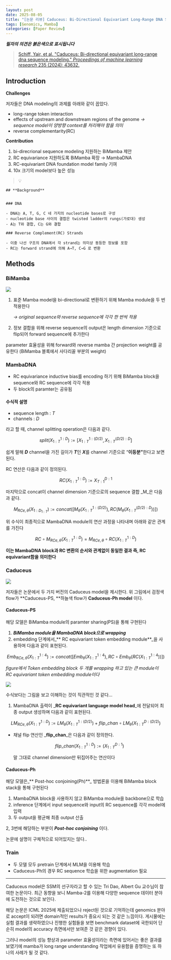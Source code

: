 ```yaml
---
layout: post
date: 2025-08-05
title: "[논문 리뷰] Caduceus: Bi-Directional Equivariant Long-Range DNA Sequence Modeling"
tags: [Genomics, Mamba]
categories: [Paper Review]
---
```


<span class="notion-red">_**필자의 의견은 붉은색으로 표시됩니다**_</span>


> [Schiff, Yair, et al. "Caduceus: Bi-directional equivariant long-range dna sequence modeling." ](https://pmc.ncbi.nlm.nih.gov/articles/PMC12189541/)[_Proceedings of machine learning research_](https://pmc.ncbi.nlm.nih.gov/articles/PMC12189541/)[ 235 (2024): 43632.](https://pmc.ncbi.nlm.nih.gov/articles/PMC12189541/)



## Introduction


**Challenges**


저자들은 DNA modeling의 과제를 아래와 같이 꼽았다.

- long-range token interaction
- effects of upstream and downstream regions of the genome 
_→ sequence model이 양방향 context를 처리해야 함을 의미_
- reverse complementarity(RC)

**Contribution**

1. bi-direcrional sequence modeling 지원하는 BiMamba 제안
1. RC equivariance 지원하도록 BiMamba 확장 → MambaDNA
1. RC-equivariant DNA foundation model family 기여
1. 10x 크기의 model보다 높은 성능

> 💡 


	## **Background**


	### DNA

	- DNA는 A, T, G, C 네 가지의 nucleotide bases로 구성
	- nucleotide base 사이의 결합은 twisted ladder의 rungs(가로대) 생성
	- A는 T와 결합, C는 G와 결합

	### Reverse Complement(RC) Strands

	- 이중 나선 구조의 DNA에서 각 strand는 의미상 동등한 정보를 포함
	- RC는 forward strand에 의해 A→T, C→G 로 변환


## Methods



### BiMamba


![](https://prod-files-secure.s3.us-west-2.amazonaws.com/542b861c-36a8-4051-84e5-8804b6728dba/2c247d59-7815-4980-99f0-8f0d21f445a7/image.png?X-Amz-Algorithm=AWS4-HMAC-SHA256&X-Amz-Content-Sha256=UNSIGNED-PAYLOAD&X-Amz-Credential=ASIAZI2LB466SJQBVBMK%2F20251007%2Fus-west-2%2Fs3%2Faws4_request&X-Amz-Date=20251007T070135Z&X-Amz-Expires=3600&X-Amz-Security-Token=IQoJb3JpZ2luX2VjEAcaCXVzLXdlc3QtMiJGMEQCIF4H5umig5pw30qgoxA1p0RKVF99CD6fFmKX%2F4A7N%2FP5AiAHh2CQLLbv%2BhiRH%2FoTTeK%2FPzXDqmTuOuE1buxsHi19liqIBAig%2F%2F%2F%2F%2F%2F%2F%2F%2F%2F8BEAAaDDYzNzQyMzE4MzgwNSIMF6WCvKr%2Bx29pUVe5KtwDlayiXMAfvoOZSAIunW9B%2B5M122ieLkvb1s1M0d9v13Jo2Vpn8DtUv9vsNaTHo7HZVz8T5WC43cIEOCxTH4wHC1agZMbyCKWxjM6WtswhFDJP7ojBJ%2B%2Fx3pEs4RHPk9w1OmRE519hm%2BATPrrXAPUUC1170jGMzP2kM5BYjaPgT0FPqenOg4HiFfSkQmxfHp0MaRsI9%2FMybXJMFVx0FqovCjBASSnA8PxreV9WKKV3aAaOrpUT%2BSBV58yeFTomcOUBiCB0zWt2g5cHfqmop7zYz4kgiHSeeaChlomlOtkMVIPzrKASU7GLV5vzM7yQUt1inAAyeTy5ASIlibYBALl9VEtu6l5kiDAXYK8XU1dEZalnGtXiyLJDz01239t13RuUk9wW67XvPQTWn4tVwRX0UhgLmdMJSATYYlaEaZ9uXXEwRVDXaPJplFf3Dce6s3v8VFEWcIDwxgudb1MElcYudMGCV%2BO078GWNV6bQ0W2r3%2FUkzA3oJ8M0Dly2OhHLXozvfHM%2FXZ59sFoy91K3RsqH3btnKAVqCxItzybdj6nUgeSufbe5I6nprDMyqbCipEZnv22rqDZMePdQiUFEprKLiYOW0Mh4PMBUxakTOSrHoSFl%2FFUvCTwWwVKqJcw7vCSxwY6pgE376ByCNQI%2F1U3Xq8ZyDj5yr5KXIxMZWN1UlFRe81%2BmJXtV6lFSnJU66x9PnbyRpooZX3BGtz16WjoqUvVJCDtvedKRQctJLcRPUoDSopVtiMGUVICPdqmAOLmTZAPj5h2ESlzh9UNrtseGYN9vEHqXnL965PZoGZzms4XQLUzkO27iBRWtZUxLYT1S4RTY3LlPbRn0A0jE3QHD4VptkGt%2FLLUqPBK&X-Amz-Signature=d9c04a7d2b4163fdb270f83b92b964bdd1058f7ceae733d0d62a2c9ce60cbfc6&X-Amz-SignedHeaders=host&x-amz-checksum-mode=ENABLED&x-id=GetObject)

1. 표준 Mamba model을 bi-directional로 변환하기 위해 Mamba module을 두 번 적용한다

	_→ original sequence와 reverse sequence에 각각 한 번씩 적용_

1. 정보 결합을 위해 reverse sequence의 output은 length dimension 기준으로 flip되어 forward sequence에 추가한다

parameter 효율성을 위해 forward와 reverse mamba 간 projection weight를 공유한다 (BiMamba 블록에서 사다리꼴 부분의 weight)



### MambaDNA

- RC equivariance inductive bias를 encoding 하기 위해 BiMamba block을 sequence와 RC sequence에 각각 적용
- 두 block의 paramter는 공유됨


#### 수식적 설명

- sequence length : _T_
- channels : _D_

라고 할 때,  channel splitting operation은 다음과 같다.


$$
split(X^{1:D}_{1:T}):=[X^{1:(D/2)}_{1:T},X^{(D/2):D}_{1:T}]
$$


<span class="notion-red">쉽게 말해 </span><span class="notion-red">_**D**_</span><span class="notion-red"> channel을 가진 길이가 </span><span class="notion-red">_**T**_</span><span class="notion-red">인 </span><span class="notion-red">_**X**_</span><span class="notion-red">를 channel 기준으로 “</span><span class="notion-red">**이등분”**</span><span class="notion-red">한다고 보면 된다.</span>


RC 연산은 다음과 같이 정의된다.


$$
RC(X^{1:D}_{1:T}):=X^{D:1}_{T:1}
$$


마지막으로 concat이 channel dimension 기준으로의 sequence 결합 _M_은 다음과 같다.


$$
M_{RCe,\theta}(X_{1:D_{1:T}}):=concat([M_{\theta}(X^{1:(D/2)}_{1:T}),RC(M_{\theta}(X^{(D/2):D}_{1:T}))])
$$


위 수식이 최종적으로 MambaDNA module의 연산 과정을 나타내며 아래와 같은 관계를 가진다


$$
RC\circ M_{RCe,\theta}(X^{1:D}_{1:T}) = M_{RCe,\theta} \circ RC(X^{1:D}_{1:T})
$$


**이는 MambaDNA block과 RC 변환의 순서와 관계없이 동일한 결과 즉, RC equivariant함을 의미한다**



### Caduceus


![](https://prod-files-secure.s3.us-west-2.amazonaws.com/542b861c-36a8-4051-84e5-8804b6728dba/f94a60d7-8145-473b-aef9-7c68d3ec604a/image.png?X-Amz-Algorithm=AWS4-HMAC-SHA256&X-Amz-Content-Sha256=UNSIGNED-PAYLOAD&X-Amz-Credential=ASIAZI2LB466SJQBVBMK%2F20251007%2Fus-west-2%2Fs3%2Faws4_request&X-Amz-Date=20251007T070136Z&X-Amz-Expires=3600&X-Amz-Security-Token=IQoJb3JpZ2luX2VjEAcaCXVzLXdlc3QtMiJGMEQCIF4H5umig5pw30qgoxA1p0RKVF99CD6fFmKX%2F4A7N%2FP5AiAHh2CQLLbv%2BhiRH%2FoTTeK%2FPzXDqmTuOuE1buxsHi19liqIBAig%2F%2F%2F%2F%2F%2F%2F%2F%2F%2F8BEAAaDDYzNzQyMzE4MzgwNSIMF6WCvKr%2Bx29pUVe5KtwDlayiXMAfvoOZSAIunW9B%2B5M122ieLkvb1s1M0d9v13Jo2Vpn8DtUv9vsNaTHo7HZVz8T5WC43cIEOCxTH4wHC1agZMbyCKWxjM6WtswhFDJP7ojBJ%2B%2Fx3pEs4RHPk9w1OmRE519hm%2BATPrrXAPUUC1170jGMzP2kM5BYjaPgT0FPqenOg4HiFfSkQmxfHp0MaRsI9%2FMybXJMFVx0FqovCjBASSnA8PxreV9WKKV3aAaOrpUT%2BSBV58yeFTomcOUBiCB0zWt2g5cHfqmop7zYz4kgiHSeeaChlomlOtkMVIPzrKASU7GLV5vzM7yQUt1inAAyeTy5ASIlibYBALl9VEtu6l5kiDAXYK8XU1dEZalnGtXiyLJDz01239t13RuUk9wW67XvPQTWn4tVwRX0UhgLmdMJSATYYlaEaZ9uXXEwRVDXaPJplFf3Dce6s3v8VFEWcIDwxgudb1MElcYudMGCV%2BO078GWNV6bQ0W2r3%2FUkzA3oJ8M0Dly2OhHLXozvfHM%2FXZ59sFoy91K3RsqH3btnKAVqCxItzybdj6nUgeSufbe5I6nprDMyqbCipEZnv22rqDZMePdQiUFEprKLiYOW0Mh4PMBUxakTOSrHoSFl%2FFUvCTwWwVKqJcw7vCSxwY6pgE376ByCNQI%2F1U3Xq8ZyDj5yr5KXIxMZWN1UlFRe81%2BmJXtV6lFSnJU66x9PnbyRpooZX3BGtz16WjoqUvVJCDtvedKRQctJLcRPUoDSopVtiMGUVICPdqmAOLmTZAPj5h2ESlzh9UNrtseGYN9vEHqXnL965PZoGZzms4XQLUzkO27iBRWtZUxLYT1S4RTY3LlPbRn0A0jE3QHD4VptkGt%2FLLUqPBK&X-Amz-Signature=1c594f0224d34bb0a8780cec358641f14bc34e844b4bd08e8cd5fb12bcc77163&X-Amz-SignedHeaders=host&x-amz-checksum-mode=ENABLED&x-id=GetObject)


저자들은 논문에서 두 가지 버전의 Caduceus model을 제시한다. 위 그림에서 검정색 flow가 **Caduceus-PS, **하늘색 flow가 **Caduceus-Ph model** 이다.



#### Caduceus-PS


해당 모델은 BiMamba module의 paramter sharing(PS)을 통해 구현된다

1. _**BiMamba module을 MambaDNA block으로 wrapping**_
1. embedding 단계에서_** RC equivariant token embedding module**_을 사용하며 다음과 같이 표현된다.

$$
Emb_{RCe,\theta}(X^{1:4}_{1:T}):=concat([Emb_{\theta}(X^{1:4}_{1:T}),RC \circ Emb_{\theta}(RC(X^{1:4}_{1:T}))])
$$


_figure에서 Token embedding block 두 개를 wrapping 하고 있는 큰 module이 RC equivariant token embedding module이다_


![](https://prod-files-secure.s3.us-west-2.amazonaws.com/542b861c-36a8-4051-84e5-8804b6728dba/b175e4da-71eb-4e91-8c23-a06dabe673c9/image.png?X-Amz-Algorithm=AWS4-HMAC-SHA256&X-Amz-Content-Sha256=UNSIGNED-PAYLOAD&X-Amz-Credential=ASIAZI2LB466SJQBVBMK%2F20251007%2Fus-west-2%2Fs3%2Faws4_request&X-Amz-Date=20251007T070136Z&X-Amz-Expires=3600&X-Amz-Security-Token=IQoJb3JpZ2luX2VjEAcaCXVzLXdlc3QtMiJGMEQCIF4H5umig5pw30qgoxA1p0RKVF99CD6fFmKX%2F4A7N%2FP5AiAHh2CQLLbv%2BhiRH%2FoTTeK%2FPzXDqmTuOuE1buxsHi19liqIBAig%2F%2F%2F%2F%2F%2F%2F%2F%2F%2F8BEAAaDDYzNzQyMzE4MzgwNSIMF6WCvKr%2Bx29pUVe5KtwDlayiXMAfvoOZSAIunW9B%2B5M122ieLkvb1s1M0d9v13Jo2Vpn8DtUv9vsNaTHo7HZVz8T5WC43cIEOCxTH4wHC1agZMbyCKWxjM6WtswhFDJP7ojBJ%2B%2Fx3pEs4RHPk9w1OmRE519hm%2BATPrrXAPUUC1170jGMzP2kM5BYjaPgT0FPqenOg4HiFfSkQmxfHp0MaRsI9%2FMybXJMFVx0FqovCjBASSnA8PxreV9WKKV3aAaOrpUT%2BSBV58yeFTomcOUBiCB0zWt2g5cHfqmop7zYz4kgiHSeeaChlomlOtkMVIPzrKASU7GLV5vzM7yQUt1inAAyeTy5ASIlibYBALl9VEtu6l5kiDAXYK8XU1dEZalnGtXiyLJDz01239t13RuUk9wW67XvPQTWn4tVwRX0UhgLmdMJSATYYlaEaZ9uXXEwRVDXaPJplFf3Dce6s3v8VFEWcIDwxgudb1MElcYudMGCV%2BO078GWNV6bQ0W2r3%2FUkzA3oJ8M0Dly2OhHLXozvfHM%2FXZ59sFoy91K3RsqH3btnKAVqCxItzybdj6nUgeSufbe5I6nprDMyqbCipEZnv22rqDZMePdQiUFEprKLiYOW0Mh4PMBUxakTOSrHoSFl%2FFUvCTwWwVKqJcw7vCSxwY6pgE376ByCNQI%2F1U3Xq8ZyDj5yr5KXIxMZWN1UlFRe81%2BmJXtV6lFSnJU66x9PnbyRpooZX3BGtz16WjoqUvVJCDtvedKRQctJLcRPUoDSopVtiMGUVICPdqmAOLmTZAPj5h2ESlzh9UNrtseGYN9vEHqXnL965PZoGZzms4XQLUzkO27iBRWtZUxLYT1S4RTY3LlPbRn0A0jE3QHD4VptkGt%2FLLUqPBK&X-Amz-Signature=3a81f72c00361ccd716e99508e884b8967cea7e2caabaaa58a72631514047b4b&X-Amz-SignedHeaders=host&x-amz-checksum-mode=ENABLED&x-id=GetObject)


<span class="notion-red">수식보다는 그림을 보고 이해하는 것이 직관적인 것 같다…</span>

1. MambaDNA 출력이 _**RC equivariant language model head**_에 전달되어 최종 output 생성하며 다음과 같이 표현된다.

$$
LM_{RCe,\theta}(X^{1:D}_{1:T}):= LM_{\theta}(X^{1:(D/2)}_{1:T})+flip\_chan\circ LM_{\theta}(X^{D:(D/2)}_{1:T})
$$

- 채널 flip 연산인 _**flip\_chan**_은 다음과 같이 정의한다.

	$$
	flip\_chan(X^{1:D}_{1:T}):=(X^{D:1}_{1:T})
	$$


	말 그대로 channel dimension만 뒤집어주는 연산이다



#### Caduceus-Ph


해당 모델은_** Post-hoc conjoining(Ph)**_ 방법론을 이용해 BiMamba block stack을 통해 구현된다

1. MambaDNA block을 사용하지 않고 BiMamba module을 backbone으로 학습
1. inference 단계에서 input sequence와 input의 RC sequence를 각각 model에 입력
1. 두 output을 평균해 최종 output 산출

2, 3번에 해당하는 부분이 _**Post-hoc conjoining**_ 이다.


<span class="notion-red">논문에 설명이 구체적으로 되어있지는 않다..</span>



### Train

- 두 모델 모두 pretrain 단계에서 MLM을 이용해 학습
- Caduceus-Ph의 경우 RC sequence 학습을 위한 augmentation 필요

---


<span class="notion-red">Caduceus model은 SSM의 선구자라고 할 수 있는 Tri Dao, Albert Gu 교수님이 참여한 논문이다. 최근 동향을 보니 Mamba-2를 이용해 다양한 sequence 데이터 분야에 도전하는 것으로 보인다.</span>


<span class="notion-red">해당 논문은 ICML 2025에 제출되었으나 reject된 것으로 기억하는데 genomics 분야로 accept이 되려면 domain적인 results가 중요시 되는 것 같은 느낌이다. 게시물에는 실험 결과를 생략하였으나 진행한 실험들을 보면 benchmark dataset에 국한되어 단순히 model의 accuracy 측면에서만 보여준 것 같은 경향이 있다.</span>


<span class="notion-red">그러나 model의 성능 향상과 parameter 효율성이라는 측면에 있어서는 좋은 결과를 보였기에 mamba가 long range understanding 작업에서 유용함을 증명하는 또 하나의 사례가 될 것 같다.</span>

